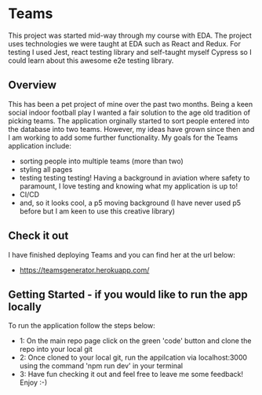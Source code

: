# Teams

This project was started mid-way through my course with EDA. The project uses technologies we were taught at EDA such as React and Redux. For testing I used Jest, react testing library and self-taught myself Cypress so I could learn about this awesome e2e testing library.

## Overview

This has been a pet project of mine over the past two months. Being a keen social indoor football play I wanted a fair solution to the age old tradition of picking teams. The application orginally started to sort people entered into the database into two teams. However, my ideas have grown since then and I am working to add some further functionality. My goals for the Teams application include:
- sorting people into multiple teams (more than two) 
- styling all pages
- testing testing testing! Having a background in aviation where safety to paramount, I love testing and knowing what my application is up to!
- CI/CD
- and, so it looks cool, a p5 moving background (I have never used p5 before but I am keen to use this creative library)

## Check it out

I have finished deploying Teams and you can find her at the url below:
- https://teamsgenerator.herokuapp.com/

## Getting Started - if you would like to run the app locally

To run the application follow the steps below:
- 1: On the main repo page click on the green 'code' button and clone the repo into your local git 
- 2: Once cloned to your local git, run the appilcation via localhost:3000 using the command 'npm run dev' in your terminal
- 3: Have fun checking it out and feel free to leave me some feedback! Enjoy :-)
